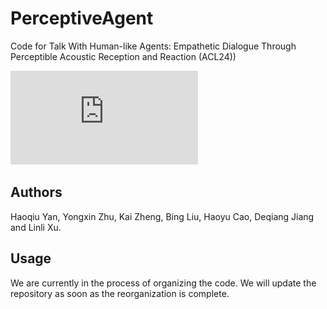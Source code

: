 # PerceptiveAgent
Code for Talk With Human-like Agents: Empathetic Dialogue Through Perceptible Acoustic Reception and Reaction (ACL24))

![](https://github.com/Haoqiu-Yan/PerceptiveAgent/blob/main/modelv4.pdf)

## Authors
Haoqiu Yan, Yongxin Zhu, Kai Zheng, Bing Liu, Haoyu Cao, Deqiang Jiang and Linli Xu.

## Usage

We are currently in the process of organizing the code. We will update the repository as soon as the reorganization is complete.
